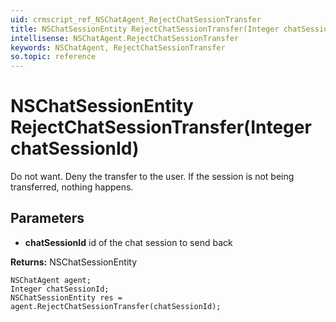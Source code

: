 ```yaml
---
uid: crmscript_ref_NSChatAgent_RejectChatSessionTransfer
title: NSChatSessionEntity RejectChatSessionTransfer(Integer chatSessionId)
intellisense: NSChatAgent.RejectChatSessionTransfer
keywords: NSChatAgent, RejectChatSessionTransfer
so.topic: reference
---
```


# NSChatSessionEntity RejectChatSessionTransfer(Integer chatSessionId)

Do not want. Deny the transfer to the user. If the session is not being transferred, nothing happens.

## Parameters

* **chatSessionId** id of the chat session to send back

**Returns:** NSChatSessionEntity

```crmscript
NSChatAgent agent;
Integer chatSessionId;
NSChatSessionEntity res = agent.RejectChatSessionTransfer(chatSessionId);
```

